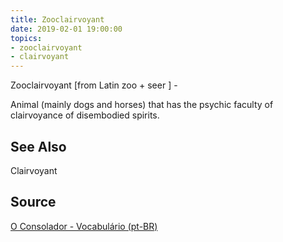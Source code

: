 ```yaml
---
title: Zooclairvoyant
date: 2019-02-01 19:00:00
topics:
- zooclairvoyant
- clairvoyant
---
```


Zooclairvoyant [from Latin zoo + seer ] - 

Animal (mainly dogs and horses) that has the psychic faculty of clairvoyance of
disembodied spirits.

## See Also
Clairvoyant

## Source
[O Consolador - Vocabulário (pt-BR)](http://www.oconsolador.com.br/linkfixo/vocabulario/principal.html)
